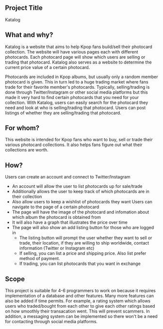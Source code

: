 ## Project Title
Katalog

## What and why?
Katalog is a website that aims to help Kpop fans build/sell their photocard collection. The website will have various pages each with different photocards. Each photocard page will show which users are selling or trading that photocard. Katalog also serves as a website to determine the current price value of a certain photocard.

Photocards are included in Kpop albums, but usually only a random member photocard is given. This in turn led to a huge trading market where fans trade for their favorite member's photocards. Typically, selling/trading is done through Twitter/Instagram or other social media platforms but this made it very hard to find certain photocards that you need for your collection. With Katalog, users can easily search for the photocard they need and look at who is selling/trading that photocard. Users can post listings of whether they are selling/trading that photocard.

## For whom?
This website is intended for Kpop fans who want to buy, sell or trade their various photocard collections. It also helps fans figure out what their collections are worth.

## How?
Users can create an account and connect to Twitter/Instagram
- An account will allow the user to list photocards up for sale/trade
- Additionally allows the user to keep track of which photocards are in their collection
- Also allow users to keep a wishlist of photocards they want
Users can navigate to the page of a certain photocard
- The page will have the image of the photocard and infomation about which album the photocard is obtained from
- It will also have a graph that illustrates the price over time
- The page will also show an add listing button for those who are logged in
  - The listing button will prompt the user whether they want to sell or trade, their location, if they are willing to ship worldwide, contact information (Twitter or Instagram etc)
  - If selling, you can list a price and shipping price. Also list prefer method of payment.
  - If trading, you can list photocards that you want in exchange

## Scope
This project is suitable for 4-6 programmers to work on because it requires implementation of a database and other features. Many more features can also be added if time permits. For example, a rating system which allows users who traded/bought from each other to give each other ratings based on how smoothly their transacation went. This will prevent scammers. In addition, a messaging system can be implemented so there won't be a need for contacting through social media platforms. 